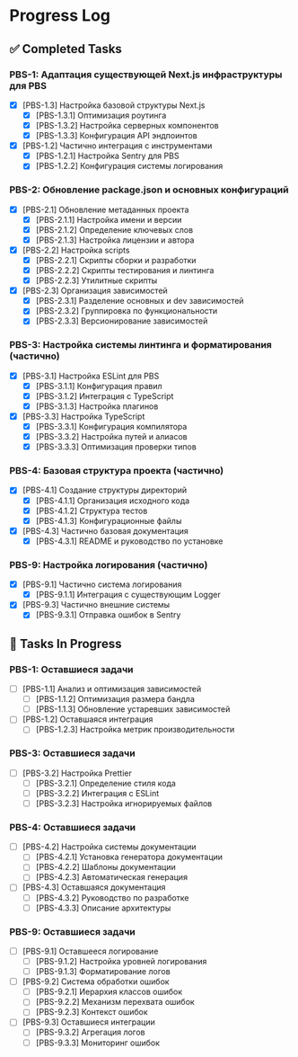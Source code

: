 # Progress Log

## ✅ Completed Tasks

### PBS-1: Адаптация существующей Next.js инфраструктуры для PBS

- [x] [PBS-1.3] Настройка базовой структуры Next.js
  - [x] [PBS-1.3.1] Оптимизация роутинга
  - [x] [PBS-1.3.2] Настройка серверных компонентов
  - [x] [PBS-1.3.3] Конфигурация API эндпоинтов
- [x] [PBS-1.2] Частично интеграция с инструментами
  - [x] [PBS-1.2.1] Настройка Sentry для PBS
  - [x] [PBS-1.2.2] Конфигурация системы логирования

### PBS-2: Обновление package.json и основных конфигураций

- [x] [PBS-2.1] Обновление метаданных проекта
  - [x] [PBS-2.1.1] Настройка имени и версии
  - [x] [PBS-2.1.2] Определение ключевых слов
  - [x] [PBS-2.1.3] Настройка лицензии и автора
- [x] [PBS-2.2] Настройка scripts
  - [x] [PBS-2.2.1] Скрипты сборки и разработки
  - [x] [PBS-2.2.2] Скрипты тестирования и линтинга
  - [x] [PBS-2.2.3] Утилитные скрипты
- [x] [PBS-2.3] Организация зависимостей
  - [x] [PBS-2.3.1] Разделение основных и dev зависимостей
  - [x] [PBS-2.3.2] Группировка по функциональности
  - [x] [PBS-2.3.3] Версионирование зависимостей

### PBS-3: Настройка системы линтинга и форматирования (частично)

- [x] [PBS-3.1] Настройка ESLint для PBS
  - [x] [PBS-3.1.1] Конфигурация правил
  - [x] [PBS-3.1.2] Интеграция с TypeScript
  - [x] [PBS-3.1.3] Настройка плагинов
- [x] [PBS-3.3] Настройка TypeScript
  - [x] [PBS-3.3.1] Конфигурация компилятора
  - [x] [PBS-3.3.2] Настройка путей и алиасов
  - [x] [PBS-3.3.3] Оптимизация проверки типов

### PBS-4: Базовая структура проекта (частично)

- [x] [PBS-4.1] Создание структуры директорий
  - [x] [PBS-4.1.1] Организация исходного кода
  - [x] [PBS-4.1.2] Структура тестов
  - [x] [PBS-4.1.3] Конфигурационные файлы
- [x] [PBS-4.3] Частично базовая документация
  - [x] [PBS-4.3.1] README и руководство по установке

### PBS-9: Настройка логирования (частично)

- [x] [PBS-9.1] Частично система логирования
  - [x] [PBS-9.1.1] Интеграция с существующим Logger
- [x] [PBS-9.3] Частично внешние системы
  - [x] [PBS-9.3.1] Отправка ошибок в Sentry

## 🚧 Tasks In Progress

### PBS-1: Оставшиеся задачи

- [ ] [PBS-1.1] Анализ и оптимизация зависимостей
  - [ ] [PBS-1.1.2] Оптимизация размера бандла
  - [ ] [PBS-1.1.3] Обновление устаревших зависимостей
- [ ] [PBS-1.2] Оставшаяся интеграция
  - [ ] [PBS-1.2.3] Настройка метрик производительности

### PBS-3: Оставшиеся задачи

- [ ] [PBS-3.2] Настройка Prettier
  - [ ] [PBS-3.2.1] Определение стиля кода
  - [ ] [PBS-3.2.2] Интеграция с ESLint
  - [ ] [PBS-3.2.3] Настройка игнорируемых файлов

### PBS-4: Оставшиеся задачи

- [ ] [PBS-4.2] Настройка системы документации
  - [ ] [PBS-4.2.1] Установка генератора документации
  - [ ] [PBS-4.2.2] Шаблоны документации
  - [ ] [PBS-4.2.3] Автоматическая генерация
- [ ] [PBS-4.3] Оставшаяся документация
  - [ ] [PBS-4.3.2] Руководство по разработке
  - [ ] [PBS-4.3.3] Описание архитектуры

### PBS-9: Оставшиеся задачи

- [ ] [PBS-9.1] Оставшееся логирование
  - [ ] [PBS-9.1.2] Настройка уровней логирования
  - [ ] [PBS-9.1.3] Форматирование логов
- [ ] [PBS-9.2] Система обработки ошибок
  - [ ] [PBS-9.2.1] Иерархия классов ошибок
  - [ ] [PBS-9.2.2] Механизм перехвата ошибок
  - [ ] [PBS-9.2.3] Контекст ошибок
- [ ] [PBS-9.3] Оставшиеся интеграции
  - [ ] [PBS-9.3.2] Агрегация логов
  - [ ] [PBS-9.3.3] Мониторинг ошибок
